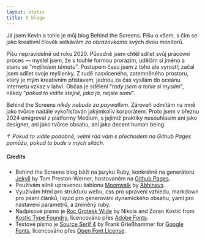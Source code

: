 ```yaml
---
layout: static
title: O blogu
---
```


Já jsem Kevin a tohle je můj blog Behind the Screens. Píšu o všem, s čím se jako kreativní člověk setkávám *za obrazovkama* svých dvou monitorů.


Píšu nepravidelně od roku 2020. Původně jsem chtěl sdílet svůj pracovní proces — myslel jsem, že s touhle formou prorazím, udělám si jméno a stanu se "*majitelem tématu*". Postupem času jsem z toho ale vyrostl; začal jsem sdílet svoje myšlenky. Z rudě nasvíceného, zatemněného prostoru, který je mým kreativním přístavem, jednou za čas vysílám do oceánu internetu vzkaz v lahvi. Občas je sdělení "_tady jsem a tohle si myslím_", někdy "_pokud to vidíte stejně, jako já, nejste sami_".


Behind the Screens _nikdy nebude za paywallem_. Zároveň odmítám na mně jako tvůrce nadále vykořisťován jakýmkoliv korporátem. Proto jsem v březnu 2024 emigroval z platformy Medium, s jejímiž praktiky nesouhlasím ani jako designer, ani jako tvůrce obsahu, ani jako decent human being.

_↑ Pokud to vidíte podobně, velmi rád vám s přechodem na Github Pages pomůžu, pokud to bude v mých silách._


##### Credits
- Behind the Screens blog běží na jazyku Ruby, konkrétně na generátoru [Jekyll](https://jekyllrb.com/) by Tom Preston-Werner, hostovaném na [Github Pages](https://pages.github.com/).
- Používám silně upravenou šablonu [Moonwalk](https://github.com/abhinavs/moonwalk) by [Abhinavs](https://github.com/abhinavs/).
- Využívám html pro strukturu webu, css pro upravení vzhledu, markdown pro psaní článků, liquid pro generování dynamického obsahu, yaml pro nastavení parametrů, a zmíněný ruby.
- Nadpisové písmo je [Roc Grotesk Wide](https://fonts.adobe.com/fonts/roc-grotesk) by Nikola and Zoran Kostić from [Kostic Type Foundry](http://beta.kostictype.com/), licencováno přes [Adobe Fonts](https://fonts.adobe.com/fonts/roc-grotesk#licensing-section).
- Textové písmo je [Source Serif 4](https://fonts.google.com/specimen/Source+Serif+4) by Frank Grießhammer for [Google Fonts](https://fonts.google.com/specimen/Source+Serif+4), licencováno přes [Open Font License](https://fonts.google.com/specimen/Source+Serif+4/about).

